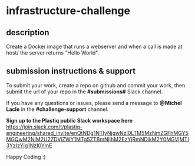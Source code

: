 # infrastructure-challenge

## description

Create a Docker image that runs a webserver and when a call is made at host/ the server returns "Hello World".

## submission instructions & support

To submit your work, create a repo on github and commit your work, then submit the url of your repo in the **#submissions#** Slack channel. 

If you have any questions or issues, please send a message to **@Michel Lacle** in the **#challenge-support** channel.

**Sign up to the Plastiq public Slack workspace here**
https://join.slack.com/t/plastiq-engineering/shared_invite/enQtNDg1NTIyNjgwNzI0LTM5MzNmZGFhMGY5MGQwM2NlM2U2ZDVjZWY1MTg5ZTBmNjlhM2EzYjRmNDlkM2Y0MGVjMTI3YzIzYjg1NzI0YmE

Happy Coding :)
